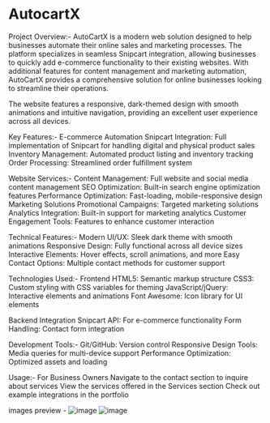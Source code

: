 # AutocartX
Project Overview:-
AutoCartX is a modern web solution designed to help businesses automate their online sales and marketing processes. The platform specializes in seamless Snipcart integration, allowing businesses to quickly add e-commerce functionality to their existing websites. With additional features for content management and marketing automation, AutoCartX provides a comprehensive solution for online businesses looking to streamline their operations.

The website features a responsive, dark-themed design with smooth animations and intuitive navigation, providing an excellent user experience across all devices.

Key Features:-
E-commerce Automation
Snipcart Integration: Full implementation of Snipcart for handling digital and physical product sales
Inventory Management: Automated product listing and inventory tracking
Order Processing: Streamlined order fulfillment system

Website Services:-
Content Management: Full website and social media content management
SEO Optimization: Built-in search engine optimization features
Performance Optimization: Fast-loading, mobile-responsive design
Marketing Solutions
Promotional Campaigns: Targeted marketing solutions
Analytics Integration: Built-in support for marketing analytics
Customer Engagement Tools: Features to enhance customer interaction

Technical Features:-
Modern UI/UX: Sleek dark theme with smooth animations
Responsive Design: Fully functional across all device sizes
Interactive Elements: Hover effects, scroll animations, and more
Easy Contact Options: Multiple contact methods for customer support

Technologies Used:-
Frontend
HTML5: Semantic markup structure
CSS3: Custom styling with CSS variables for theming
JavaScript/jQuery: Interactive elements and animations
Font Awesome: Icon library for UI elements

Backend Integration
Snipcart API: For e-commerce functionality
Form Handling: Contact form integration

Development Tools:-
Git/GitHub: Version control
Responsive Design Tools: Media queries for multi-device support
Performance Optimization: Optimized assets and loading

Usage:-
For Business Owners
Navigate to the contact section to inquire about services
View the services offered in the Services section
Check out example integrations in the portfolio

images preview - 
![image](https://github.com/user-attachments/assets/37981432-05d6-4d17-a9c4-4b7512edfe8b)
![image](https://github.com/user-attachments/assets/62ed949d-2b44-43fb-a207-de1345cbc240)




